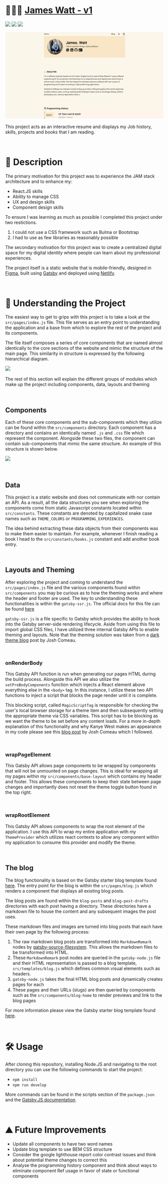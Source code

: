# 👨🏻‍💻 [James Watt - v1](https://jameswatt-v1.netlify.app)
![](https://img.shields.io/github/license/Hiccup246/jameswatt)
![](https://img.shields.io/github/languages/code-size/Hiccup246/jameswatt)
![](https://img.shields.io/netlify/d3078349-99f7-4d67-88bf-41dcfac156e9)

![Site Screenshot](https://raw.githubusercontent.com/Hiccup246/jameswatt-v1/main/src/assets/site-screenshot.webp)

This project acts as an interactive resume and displays my Job history, skills, projects and books that I am reading.

<br>

# 📖 Description
The primary motivation for this project was to experience the JAM stack architecture and to enhance my:
- React.JS skills
- Ability to manage CSS
- UX and design skills
- Component design skills

To ensure I was learning as much as possible I completed this project under two restictions.
1. I could not use a CSS framework such as Bulma or Bootstrap
2. I had to use as few libraries as reasonably possible

The secondary motivation for this project was to create a centralized digital space for my digital identity where people can learn about my professional experiences.

The project itself is a static website that is mobile-friendly, designed in [Figma](https://www.figma.com/), built using [Gatsby](https://www.gatsbyjs.com/) and deployed using [Netlify](https://www.netlify.com/).

<br>

# 🧠 Understanding the Project
The easiest way to get to grips with this project is to take a look at the `src/pages/index.js` file. This file serves as an entry point to understanding the application and a base from which to explore the rest of the project and its components.

The file itself composes a series of core components that are named almost identically to the core sections of the website and mimic the structure of the main page. This similarity in structure is expressed by the following hierarchical diagram.

![](https://i.imgur.com/Uc1XfPM.png)

The rest of this section will explain the different groups of modules which make up the project including components, data, layouts and theming

<br>

## Components
Each of these core components and the sub-components which they utilize can be found within the `src/components` directory. Each component has a directory and contains an identically named `.js` and `.css` file which represent the component. Alongside these two files, the component can contain sub-components that mimic the same structure. An example of this structure is shown below.

![](https://i.imgur.com/xFaWn2d.png)

<br>

## Data
This project is a static website and does not communicate with nor contain an API. As a result, all the data structures you see when exploring the components come from static Javascript constants located within `src/constants`. These constants are denoted by capitalized snake case names such as `THEME_COLORS` or `PROGRAMMING_EXPERIENCES`.

The idea behind extracting these data objects from their components was to make them easier to maintain. For example, whenever I finish reading a book I head to the `src/constants/books.js` constant and add another book entry.

<br>

## Layouts and Theming
After exploring the project and coming to understand the `src/pages/index.js` file and the various components found within `src/components` you may be curious as to how the theming works and where the header and footer are used. The key to understanding these functionalities is within the `gatsby-ssr.js`. The official docs for this file can be found [here](https://www.gatsbyjs.com/docs/reference/config-files/gatsby-ssr/)

`gatsby-ssr.js` is a file specific to Gatsby which provides the ability to hook into the Gatsby server-side rendering lifecycle. Aside from using this file to import global CSS files, I have utilized three internal Gatsby APIs to enable theming and layouts. Note that the theming solution was taken from a [dark theme blog](https://www.joshwcomeau.com/react/dark-mode/) post by Josh Comeau.

<br>

### onRenderBody
This Gatsby API function is run when generating our pages HTML during the build process. Alongside this API we also utilize the `setPreBodyComponents` function which injects a React element above everything else in the `<body>` tag. In this instance, I utilize these two API functions to inject a script that blocks the page render until it is complete.

This blocking script, called `MagicScriptTag` is responsible for checking the user's local browser storage for a theme item and then subsequently setting the appropriate theme via CSS variables. This script has to be blocking as we want the theme to be set before any content loads. For a more in-depth explanation of this functionality and why Kanye West makes an appearance in my code please see this [blog post](https://www.joshwcomeau.com/react/dark-mode/) by Josh Comeau which I followed.

<br>

### wrapPageElement
This Gatsby API allows page components to be wrapped by components that will not be unmounted on page changes. This is ideal for wrapping all my pages within my `src/components/base-layout` which contains my header and footer. This allows these components to keep their state between page changes and importantly does not reset the theme toggle button found in the top right.

<br>

### wrapRootElement
This Gatsby API allows components to wrap the root element of the application. I use this API to wrap my entire application with my `ThemeProvider` which utilizes react contexts to allow any component within my application to consume this provider and modify the theme.

<br>

## The blog
The blog functionality is based on the Gatsby starter blog template found [here](https://www.gatsbyjs.com/starters/gatsbyjs/gatsby-starter-blog). The entry point for the blog is within the `src/pages/blog.js` which renders a component that displays all existing blog posts.

The blog posts are found within the `blog-posts` and `blog-post-drafts` directories with each post having a directory. These directories have a markdown file to house the content and any subsequent images the post uses.

These markdown files and images are turned into blog posts that each have their own page by the following process:
1. The raw markdown blog posts are transformed into `MarkdownRemark` nodes by [gatsby-source-filesystem](https://www.gatsbyjs.com/plugins/gatsby-source-filesystem/). This allows the markdown files to be transformed into HTML.
2. These `MarkdownRemark` post nodes are queried in the `gatsby-node.js` file and their HTML representation is passed to a blog template, `src/templates/blog.js` which defines common visual elements such as headers.
3. `gatsby-node.js` takes the final HTML blog posts and dynamically creates pages for each
4. These pages and their URLs (slugs) are then queried by components such as the `src/components/blog-home` to render previews and link to the blog pages

For more information please view the Gatsby starter blog template found [here](https://www.gatsbyjs.com/starters/gatsbyjs/gatsby-starter-blog).

<br>

# 🛠️ Usage
After cloning this repository, installing Node.JS and navigating to the root directory you can use the following commands to start the project:
- `npm install`
- `npm run develop`

More commands can be found in the scripts section of the `package.json` and the [Gatsby.JS documentation](https://www.gatsbyjs.com/docs/reference/).

<br>

# ⛰️ Future Improvements
- Update all components to have two word names
- Update blog template to use BEM CSS structure
- Consider the google lighthouse report color contrast issues and think about potential theme changes to correct this
- Analyse the programming history component and think about ways to eliminate component Ref usage in favor of state or functional components
